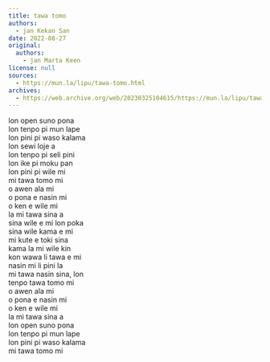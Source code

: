 ```yaml
---
title: tawa tomo
authors:
  - jan Kekan San
date: 2022-08-27
original:
  authors:
    - jan Marta Keen
license: null
sources:
  - https://mun.la/lipu/tawa-tomo.html
archives:
  - https://web.archive.org/web/20230325104615/https://mun.la/lipu/tawa-tomo.html
---
```


lon open suno pona  
lon tenpo pi mun lape  
lon pini pi waso kalama  
lon sewi loje a  
lon tenpo pi seli pini  
lon ike pi moku pan  
lon pini pi wile mi  
mi tawa tomo mi  
o awen ala mi  
o pona e nasin mi  
o ken e wile mi  
la mi tawa sina a  
sina wile e mi lon poka  
sina wile kama e mi  
mi kute e toki sina  
kama la mi wile kin  
kon wawa li tawa e mi  
nasin mi li pini la  
mi tawa nasin sina, lon  
tenpo tawa tomo mi  
o awen ala mi  
o pona e nasin mi  
o ken e wile mi  
la mi tawa sina a  
lon open suno pona  
lon tenpo pi mun lape  
lon pini pi waso kalama  
mi tawa tomo mi
